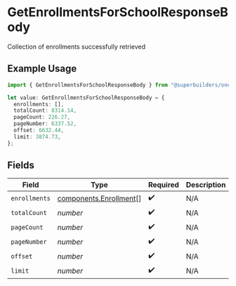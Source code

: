 # GetEnrollmentsForSchoolResponseBody

Collection of enrollments successfully retrieved

## Example Usage

```typescript
import { GetEnrollmentsForSchoolResponseBody } from "@superbuilders/oneroster/models/operations";

let value: GetEnrollmentsForSchoolResponseBody = {
  enrollments: [],
  totalCount: 8314.14,
  pageCount: 226.27,
  pageNumber: 6337.52,
  offset: 6632.44,
  limit: 3874.73,
};
```

## Fields

| Field                                                            | Type                                                             | Required                                                         | Description                                                      |
| ---------------------------------------------------------------- | ---------------------------------------------------------------- | ---------------------------------------------------------------- | ---------------------------------------------------------------- |
| `enrollments`                                                    | [components.Enrollment](../../models/components/enrollment.md)[] | :heavy_check_mark:                                               | N/A                                                              |
| `totalCount`                                                     | *number*                                                         | :heavy_check_mark:                                               | N/A                                                              |
| `pageCount`                                                      | *number*                                                         | :heavy_check_mark:                                               | N/A                                                              |
| `pageNumber`                                                     | *number*                                                         | :heavy_check_mark:                                               | N/A                                                              |
| `offset`                                                         | *number*                                                         | :heavy_check_mark:                                               | N/A                                                              |
| `limit`                                                          | *number*                                                         | :heavy_check_mark:                                               | N/A                                                              |